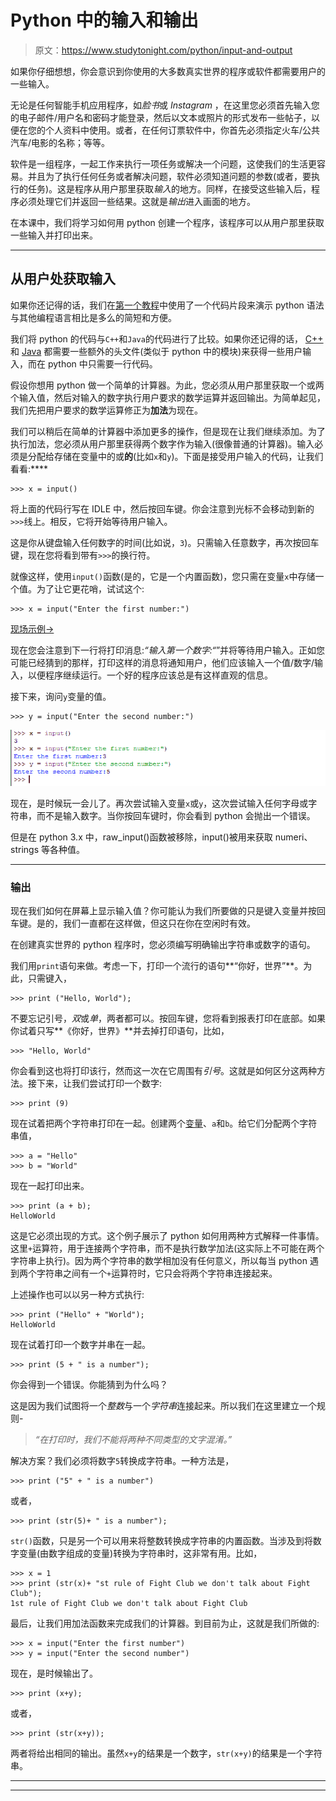 # Python 中的输入和输出

> 原文：<https://www.studytonight.com/python/input-and-output>

如果你仔细想想，你会意识到你使用的大多数真实世界的程序或软件都需要用户的一些输入。

无论是任何智能手机应用程序，如*脸书*或 *Instagram* ，在这里您必须首先输入您的电子邮件/用户名和密码才能登录，然后以文本或照片的形式发布一些帖子，以便在您的个人资料中使用。或者，在任何订票软件中，你首先必须指定火车/公共汽车/电影的名称；等等。

软件是一组程序，一起工作来执行一项任务或解决一个问题，这使我们的生活更容易。并且为了执行任何任务或者解决问题，软件必须知道问题的参数(或者，要执行的任务)。这是程序从用户那里获取*输入*的地方。同样，在接受这些输入后，程序必须处理它们并返回一些结果。这就是*输出*进入画面的地方。

在本课中，我们将学习如何用 python 创建一个程序，该程序可以从用户那里获取一些输入并打印出来。

* * *

## 从用户处获取输入

如果你还记得的话，我们在[第一个教程](getting-started-with-python)中使用了一个代码片段来演示 python 语法与其他编程语言相比是多么的简短和方便。

我们将 python 的代码与`C++`和`Java`的代码进行了比较。如果你还记得的话， [C++](/cpp/introduction-to-cpp.php) 和 [Java](/java/overview-of-java.php) 都需要一些额外的头文件(类似于 python 中的模块)来获得一些用户输入，而在 python 中只需要一行代码。

假设你想用 python 做一个简单的计算器。为此，您必须从用户那里获取一个或两个输入值，然后对输入的数字执行用户要求的数学运算并返回输出。为简单起见，我们先把用户要求的数学运算修正为**加法**为现在。

我们可以稍后在简单的计算器中添加更多的操作，但是现在让我们继续添加。为了执行加法，您必须从用户那里获得两个数字作为输入(很像普通的计算器)。输入必须是分配给存储在变量中的或**的**(比如`x`和`y`)。下面是接受用户输入的代码，让我们看看:****

```
>>> x = input()
```

将上面的代码行写在 IDLE 中，然后按回车键。你会注意到光标不会移动到新的`>>>`线上。相反，它将开始等待用户输入。

这是你从键盘输入任何数字的时间(比如说，`3`)。只需输入任意数字，再次按回车键，现在您将看到带有`>>>`的换行符。

就像这样，使用`input()`函数(是的，它是一个内置函数)，您只需在变量`x`中存储一个值。为了让它更花哨，试试这个:

```
>>> x = input("Enter the first number:")
```

[现场示例→](/code/python/input-output-example.php)

现在您会注意到下一行将打印消息:*“输入第一个数字:“*”并将等待用户输入。正如您可能已经猜到的那样，打印这样的消息将通知用户，他们应该输入一个值/数字/输入，以便程序继续运行。一个好的程序应该总是有这样直观的信息。

接下来，询问`y`变量的值。

```
>>> y = input("Enter the second number:")
```

![Input and Output](img/4abb7e0f30619be76259f172e3dd208b.png)

现在，是时候玩一会儿了。再次尝试输入变量`x`或`y`，这次尝试输入任何字母或字符串，而不是输入数字。当你按回车键时，你会看到 python 会抛出一个错误。

但是在 python 3.x 中，raw_input()函数被移除，input()被用来获取 numeri、strings 等各种值。

* * *

### 输出

现在我们如何在屏幕上显示输入值？你可能认为我们所要做的只是键入变量并按回车键。是的，我们一直都在这样做，但这只在你在空闲时有效。

在创建真实世界的 python 程序时，您必须编写明确输出字符串或数字的语句。

我们用`print`语句来做。考虑一下，打印一个流行的语句**“你好，世界”**。为此，只需键入，

```
>>> print ("Hello, World");
```

不要忘记引号，*双*或*单*，两者都可以。按回车键，您将看到报表打印在底部。如果你试着只写**《你好，世界》**并去掉打印语句，比如，

```
>>> "Hello, World"
```

你会看到这也将打印该行，然而这一次在它周围有*引号*。这就是如何区分这两种方法。接下来，让我们尝试打印一个数字:

```
>>> print (9)
```

现在试着把两个字符串打印在一起。创建两个[变量](variables-in-python)、`a`和`b`。给它们分配两个字符串值，

```
>>> a = "Hello"
>>> b = "World"
```

现在一起打印出来。

```
>>> print (a + b);
HelloWorld
```

这是它必须出现的方式。这个例子展示了 python 如何用两种方式解释一件事情。这里`+`运算符，用于连接两个字符串，而不是执行数学加法(这实际上不可能在两个字符串上执行)。因为两个字符串的数学相加没有任何意义，所以每当 python 遇到两个字符串之间有一个`+`运算符时，它只会将两个字符串连接起来。

上述操作也可以以另一种方式执行:

```
>>> print ("Hello" + "World");
HelloWorld
```

现在试着打印一个数字并串在一起。

```
>>> print (5 + " is a number");
```

你会得到一个错误。你能猜到为什么吗？

这是因为我们试图将一个*整数*与一个*字符串*连接起来。所以我们在这里建立一个规则-

> *“在打印时，我们不能将两种不同类型的文字混淆。”*

解决方案？我们必须将数字`5`转换成字符串。一种方法是，

```
>>> print ("5" + " is a number")
```

或者，

```
>>> print (str(5)+ " is a number");
```

`str()`函数，只是另一个可以用来将整数转换成字符串的内置函数。当涉及到将数字变量(由数字组成的变量)转换为字符串时，这非常有用。比如，

```
>>> x = 1
>>> print (str(x)+ "st rule of Fight Club we don't talk about Fight Club");
1st rule of Fight Club we don't talk about Fight Club
```

最后，让我们用加法函数来完成我们的计算器。到目前为止，这就是我们所做的:

```
>>> x = input("Enter the first number")
>>> y = input("Enter the second number")
```

现在，是时候输出了。

```
>>> print (x+y);
```

或者，

```
>>> print (str(x+y));
```

两者将给出相同的输出。虽然`x+y`的结果是一个数字，`str(x+y)`的结果是一个字符串。

* * *

* * *
